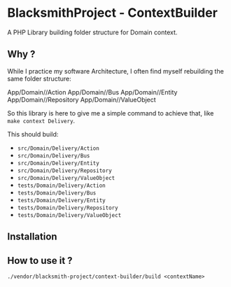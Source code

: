 # BlacksmithProject - ContextBuilder

A PHP Library building folder structure for Domain context.

## Why ?

While I practice my software Architecture, I often find myself rebuilding
the same folder structure:

App/Domain/<ContextName>/Action
App/Domain/<ContextName>/Bus
App/Domain/<ContextName>/Entity
App/Domain/<ContextName>/Repository
App/Domain/<ContextName>/ValueObject

So this library is here to give me a simple command to achieve that,
like `make context Delivery`.

This should build:

-  `src/Domain/Delivery/Action`
-  `src/Domain/Delivery/Bus`
-  `src/Domain/Delivery/Entity`
-  `src/Domain/Delivery/Repository`
-  `src/Domain/Delivery/ValueObject`
-  `tests/Domain/Delivery/Action`
-  `tests/Domain/Delivery/Bus`
-  `tests/Domain/Delivery/Entity`
-  `tests/Domain/Delivery/Repository`
-  `tests/Domain/Delivery/ValueObject`

## Installation

## How to use it ?

`./vendor/blacksmith-project/context-builder/build <contextName>`